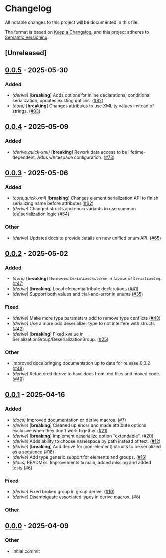 # Changelog

All notable changes to this project will be documented in this file.

The format is based on [Keep a Changelog](https://keepachangelog.com/en/1.0.0/),
and this project adheres to [Semantic Versioning](https://semver.org/spec/v2.0.0.html).

## [Unreleased]

## [0.0.5](https://github.com/lukasfri/xmlity/compare/xmlity-derive-v0.0.4...xmlity-derive-v0.0.5) - 2025-05-30

### Added

- *(derive)* [**breaking**] Adds options for inline declarations, conditional serialization, updates existing options. ([#82](https://github.com/lukasfri/xmlity/pull/82))
- *(core)* [**breaking**] Changes attributes to use XMLity values instead of strings. ([#83](https://github.com/lukasfri/xmlity/pull/83))

## [0.0.4](https://github.com/lukasfri/xmlity/compare/xmlity-derive-v0.0.3...xmlity-derive-v0.0.4) - 2025-05-09

### Added

- *(derive,quick-xml)* [**breaking**] Rework data access to be lifetime-dependent. Adds whitespace configuration. ([#73](https://github.com/lukasfri/xmlity/pull/73))

## [0.0.3](https://github.com/lukasfri/xmlity/compare/xmlity-derive-v0.0.2...xmlity-derive-v0.0.3) - 2025-05-06

### Added

- *(core,quick-xml)* [**breaking**] Changes element serialization API to finish serializing name before attributes ([#62](https://github.com/lukasfri/xmlity/pull/62))
- *(derive)* Changed structs and enum variants to use common (de)serialization logic ([#54](https://github.com/lukasfri/xmlity/pull/54))

### Other

- *(derive)* Updates docs to provide details on new unified enum API. ([#65](https://github.com/lukasfri/xmlity/pull/65))

## [0.0.2](https://github.com/lukasfri/xmlity/compare/xmlity-derive-v0.0.1...xmlity-derive-v0.0.2) - 2025-05-02

### Added

- *(core)* [**breaking**] Removed `SerializeChildren` in favour of `SerializeSeq`. ([#47](https://github.com/lukasfri/xmlity/pull/47))
- *(derive)* [**breaking**] Local element/attribute declarations ([#41](https://github.com/lukasfri/xmlity/pull/41))
- *(derive)* Support both values and trial-and-error in enums ([#35](https://github.com/lukasfri/xmlity/pull/35))

### Fixed

- *(derive)* Make more type parameters odd to remove type conflicts ([#43](https://github.com/lukasfri/xmlity/pull/43))
- *(derive)* Use a more odd deserializer type to not interfere with structs ([#42](https://github.com/lukasfri/xmlity/pull/42))
- *(derive)* [**breaking**] Fixed xvalue in SerializationGroup/DeserializationGroup. ([#25](https://github.com/lukasfri/xmlity/pull/25))

### Other

- Improved docs bringing documentation up to date for release 0.0.2 ([#48](https://github.com/lukasfri/xmlity/pull/48))
- *(derive)* Refactored derive to have docs from .md files and moved code. ([#49](https://github.com/lukasfri/xmlity/pull/49))

## [0.0.1](https://github.com/lukasfri/xmlity/compare/xmlity-derive-v0.0.0...xmlity-derive-v0.0.1) - 2025-04-16

### Added

- *(docs)* Improved documentation on derive macros. ([#7](https://github.com/lukasfri/xmlity/pull/7))
- *(derive)* [**breaking**] Cleaned up errors and made attribute options exclusive when they don't work together ([#21](https://github.com/lukasfri/xmlity/pull/21))
- *(derive)* [**breaking**] Implement deserialize option "extendable". ([#20](https://github.com/lukasfri/xmlity/pull/20))
- *(derive)* Adds ability to choose namespace by path instead of text. ([#12](https://github.com/lukasfri/xmlity/pull/12))
- *(derive)* [**breaking**] Add derive for (non-element) structs to be serialized as a sequence ([#18](https://github.com/lukasfri/xmlity/pull/18))
- *(derive)* Add type generic support for elements and groups. ([#16](https://github.com/lukasfri/xmlity/pull/16))
- *(docs)* READMEs: Improvements to main, added missing and added tests ([#6](https://github.com/lukasfri/xmlity/pull/6))

### Fixed

- *(derive)* Fixed broken group in group derive. ([#10](https://github.com/lukasfri/xmlity/pull/10))
- *(derive)* Disambiguate associated types in derive macros. ([#8](https://github.com/lukasfri/xmlity/pull/8))

### Other

## [0.0.0](https://github.com/lukasfri/xmlity/releases/tag/xmlity-derive-v0.0.0) - 2025-04-09

### Other

- Initial commit
